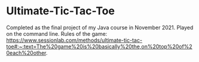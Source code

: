 # Ultimate-Tic-Tac-Toe
Completed as the final project of my Java course in November 2021.
Played on the command line.
Rules of the game: https://www.sessionlab.com/methods/ultimate-tic-tac-toe#:~:text=The%20game%20is%20basically%20the,on%20top%20of%20each%20other.

